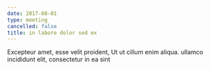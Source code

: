 ```yaml
---
date: 2017-08-01
type: meeting
cancelled: false
title: in labore dolor sed ex
---
```

Excepteur amet, esse velit proident, Ut ut cillum enim aliqua. ullamco incididunt elit, consectetur in ea sint